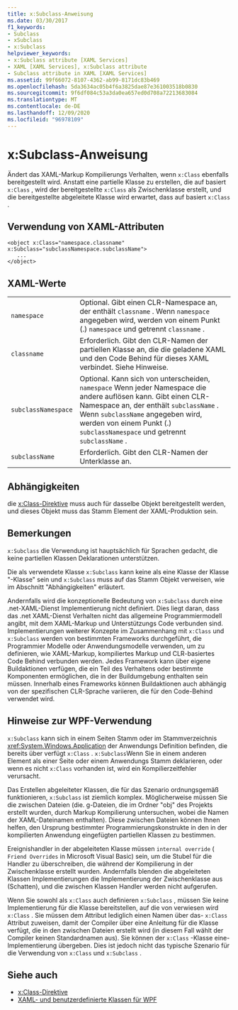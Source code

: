 ```yaml
---
title: x:Subclass-Anweisung
ms.date: 03/30/2017
f1_keywords:
- Subclass
- xSubclass
- x:Subclass
helpviewer_keywords:
- x:Subclass attribute [XAML Services]
- XAML [XAML Services], x:Subclass attribute
- Subclass attribute in XAML [XAML Services]
ms.assetid: 99f66072-8107-4362-ab99-8171dc83b469
ms.openlocfilehash: 5da3634ac05b4f6a3825dae87e361003518b0830
ms.sourcegitcommit: 9f6df084c53a3da0ea657ed0d708a72213683084
ms.translationtype: MT
ms.contentlocale: de-DE
ms.lasthandoff: 12/09/2020
ms.locfileid: "96978109"
---
```

# <a name="xsubclass-directive"></a>x:Subclass-Anweisung

Ändert das XAML-Markup Kompilierungs Verhalten, wenn `x:Class` ebenfalls bereitgestellt wird. Anstatt eine partielle Klasse zu erstellen, die auf basiert `x:Class` , wird der bereitgestellte `x:Class` als Zwischenklasse erstellt, und die bereitgestellte abgeleitete Klasse wird erwartet, dass auf basiert `x:Class` .

## <a name="xaml-attribute-usage"></a>Verwendung von XAML-Attributen

```xaml
<object x:Class="namespace.classname" x:Subclass="subclassNamespace.subclassName">
   ...
</object>
```

## <a name="xaml-values"></a>XAML-Werte

|||
|-|-|
|`namespace`|Optional. Gibt einen CLR-Namespace an, der enthält `classname` . Wenn `namespace` angegeben wird, werden von einem Punkt (.) `namespace` und getrennt `classname` .|
|`classname`|Erforderlich. Gibt den CLR-Namen der partiellen Klasse an, die die geladene XAML und den Code Behind für dieses XAML verbindet. Siehe Hinweise.|
|`subclassNamespace`|Optional. Kann sich von unterscheiden, `namespace` Wenn jeder Namespace die andere auflösen kann. Gibt einen CLR-Namespace an, der enthält `subclassName` . Wenn `subclassName` angegeben wird, werden von einem Punkt (.) `subclassNamespace` und getrennt `subclassName` .|
|`subclassName`|Erforderlich. Gibt den CLR-Namen der Unterklasse an.|

## <a name="dependencies"></a>Abhängigkeiten

die [x:Class-Direktive](xclass-directive.md) muss auch für dasselbe Objekt bereitgestellt werden, und dieses Objekt muss das Stamm Element der XAML-Produktion sein.

## <a name="remarks"></a>Bemerkungen

`x:Subclass` die Verwendung ist hauptsächlich für Sprachen gedacht, die keine partiellen Klassen Deklarationen unterstützen.

Die als verwendete Klasse `x:Subclass` kann keine als eine Klasse der Klasse "-Klasse" sein und `x:Subclass` muss auf das Stamm Objekt verweisen, wie im Abschnitt "Abhängigkeiten" erläutert.

Andernfalls wird die konzeptionelle Bedeutung von `x:Subclass` durch eine .net-XAML-Dienst Implementierung nicht definiert. Dies liegt daran, dass das .net XAML-Dienst Verhalten nicht das allgemeine Programmiermodell angibt, mit dem XAML-Markup und Unterstützungs Code verbunden sind. Implementierungen weiterer Konzepte im Zusammenhang mit `x:Class` und `x:Subclass` werden von bestimmten Frameworks durchgeführt, die Programmier Modelle oder Anwendungsmodelle verwenden, um zu definieren, wie XAML-Markup, kompiliertes Markup und CLR-basiertes Code Behind verbunden werden. Jedes Framework kann über eigene Buildaktionen verfügen, die ein Teil des Verhaltens oder bestimmte Komponenten ermöglichen, die in der Buildumgebung enthalten sein müssen. Innerhalb eines Frameworks können Buildaktionen auch abhängig von der spezifischen CLR-Sprache variieren, die für den Code-Behind verwendet wird.

## <a name="wpf-usage-notes"></a>Hinweise zur WPF-Verwendung

`x:Subclass` kann sich in einem Seiten Stamm oder im Stammverzeichnis <xref:System.Windows.Application> der Anwendungs Definition befinden, die bereits über verfügt `x:Class` . `x:Subclass`Wenn Sie in einem anderen Element als einer Seite oder einem Anwendungs Stamm deklarieren, oder wenn es nicht `x:Class` vorhanden ist, wird ein Kompilierzeitfehler verursacht.

Das Erstellen abgeleiteter Klassen, die für das Szenario ordnungsgemäß funktionieren, `x:Subclass` ist ziemlich komplex. Möglicherweise müssen Sie die zwischen Dateien (die. g-Dateien, die im Ordner "obj" des Projekts erstellt wurden, durch Markup Kompilierung untersuchen, wobei die Namen der XAML-Dateinamen enthalten). Diese zwischen Dateien können Ihnen helfen, den Ursprung bestimmter Programmierungskonstrukte in den in der kompilierten Anwendung eingefügten partiellen Klassen zu bestimmen.

Ereignishandler in der abgeleiteten Klasse müssen `internal override` ( `Friend Overrides` in Microsoft Visual Basic) sein, um die Stubel für die Handler zu überschreiben, die während der Kompilierung in der Zwischenklasse erstellt wurden. Andernfalls blenden die abgeleiteten Klassen Implementierungen die Implementierung der Zwischenklasse aus (Schatten), und die zwischen Klassen Handler werden nicht aufgerufen.

Wenn Sie sowohl als `x:Class` auch definieren `x:Subclass` , müssen Sie keine Implementierung für die Klasse bereitstellen, auf die von verwiesen wird `x:Class` . Sie müssen dem Attribut lediglich einen Namen über das- `x:Class` Attribut zuweisen, damit der Compiler über eine Anleitung für die Klasse verfügt, die in den zwischen Dateien erstellt wird (in diesem Fall wählt der Compiler keinen Standardnamen aus). Sie können der `x:Class` -Klasse eine-Implementierung übergeben. Dies ist jedoch nicht das typische Szenario für die Verwendung von `x:Class` und `x:Subclass` .

## <a name="see-also"></a>Siehe auch

- [x:Class-Direktive](xclass-directive.md)
- [XAML- und benutzerdefinierte Klassen für WPF](../framework/wpf/advanced/xaml-and-custom-classes-for-wpf.md)
